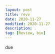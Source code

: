 ```yaml
---
layout: post
title: revv
date: 2020-11-27
modified: 2020-11-27
description: .
tag: [Review, bio]
---
```


due
